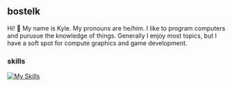 ## bostelk

Hi! 👋 My name is Kyle. My pronouns are he/him. I like to program computers and purusue the knowledge of things. Generally I enjoy most topics, but I have a soft spot for compute graphics and game development.


### skills
[![My Skills](https://skillicons.dev/icons?i=cpp,python,javascript,blender,django,godot,gradle,vim&theme=dark)](https://skillicons.dev)
